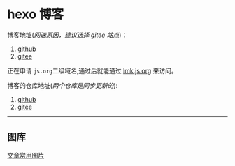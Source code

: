 # hexo 博客

博客地址(*网速原因，建议选择 gitee 站点*)：

1. [github](https://limengke123.github.io/newBlog/)
2. [gitee](https://limengke.gitee.io)

正在申请 `js.org`二级域名,通过后就能通过 [lmk.js.org](lmk.js.org) 来访问。

博客的仓库地址(*两个仓库是同步更新的*):

1. [github](https://github.com/limengke123/newBlog)
2. [gitee](https://gitee.com/limengke/newBlog)

---

## 图库

[文章常用图片](https://en.gallerix.ru/album/Vincent-Van-Gogh)
